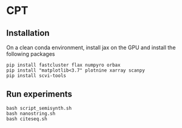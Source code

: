 # CPT

## Installation

On a clean conda environment, install jax on the GPU and install the following packages

```
pip install fastcluster flax numpyro orbax
pip install "matplotlib<3.7" plotnine xarray scanpy
pip install scvi-tools
```

## Run experiments

```
bash script_semisynth.sh
bash nanostring.sh
bash citeseq.sh
```